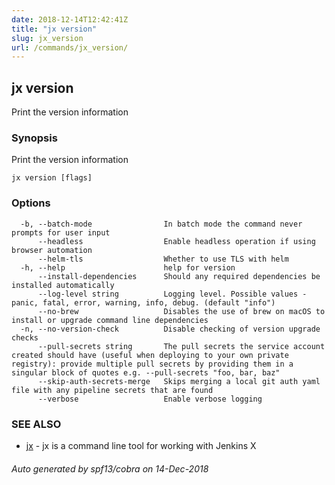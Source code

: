 ```yaml
---
date: 2018-12-14T12:42:41Z
title: "jx version"
slug: jx_version
url: /commands/jx_version/
---
```

## jx version

Print the version information

### Synopsis

Print the version information

```
jx version [flags]
```

### Options

```
  -b, --batch-mode                In batch mode the command never prompts for user input
      --headless                  Enable headless operation if using browser automation
      --helm-tls                  Whether to use TLS with helm
  -h, --help                      help for version
      --install-dependencies      Should any required dependencies be installed automatically
      --log-level string          Logging level. Possible values - panic, fatal, error, warning, info, debug. (default "info")
      --no-brew                   Disables the use of brew on macOS to install or upgrade command line dependencies
  -n, --no-version-check          Disable checking of version upgrade checks
      --pull-secrets string       The pull secrets the service account created should have (useful when deploying to your own private registry): provide multiple pull secrets by providing them in a singular block of quotes e.g. --pull-secrets "foo, bar, baz"
      --skip-auth-secrets-merge   Skips merging a local git auth yaml file with any pipeline secrets that are found
      --verbose                   Enable verbose logging
```

### SEE ALSO

* [jx](/commands/jx/)	 - jx is a command line tool for working with Jenkins X

###### Auto generated by spf13/cobra on 14-Dec-2018
